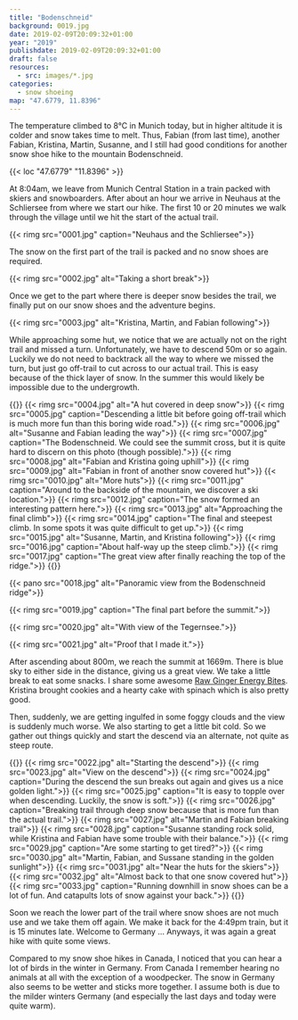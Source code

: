 ```yaml
---
title: "Bodenschneid"
background: 0019.jpg
date: 2019-02-09T20:09:32+01:00
year: "2019"
publishdate: 2019-02-09T20:09:32+01:00
draft: false
resources:
  - src: images/*.jpg
categories:
  - snow shoeing
map: "47.6779, 11.8396"
---
```


The temperature climbed to 8°C in Munich today, but in higher altitude it is
colder and snow takes time to melt. Thus, Fabian (from last time), another
Fabian, Kristina, Martin, Susanne, and I still had good conditions for
another snow shoe hike to the mountain Bodenschneid.

{{< loc "47.6779" "11.8396" >}}

At 8:04am, we leave from Munich Central Station in a train packed with skiers and
snowboarders. After about an hour we arrive in Neuhaus at the Schliersee from
where we start our hike. The first 10 or 20 minutes we walk through the
village until we hit the start of the actual trail.

{{< rimg src="0001.jpg" caption="Neuhaus and the Schliersee">}}

The snow on the first part of the trail is packed and no snow shoes are
required.

{{< rimg src="0002.jpg" alt="Taking a short break">}}

Once we get to the part where there is deeper snow besides the trail, we finally
put on our snow shoes and the adventure begins.

{{< rimg src="0003.jpg" alt="Kristina, Martin, and Fabian following">}}

While approaching some hut, we notice that we are actually not on the right
trail and missed a turn. Unfortunately, we have to descend 50m or so again.
Luckily we do not need to backtrack all the way to where we missed the turn, but
just go off-trail to cut across to our actual trail. This is easy because of the
thick layer of snow. In the summer this would likely be impossible due to the
undergrowth.

{{<gallery>}}
{{< rimg src="0004.jpg" alt="A hut covered in deep snow">}}
{{< rimg src="0005.jpg" caption="Descending a little bit before going off-trail which is much more fun than this boring wide road.">}}
{{< rimg src="0006.jpg" alt="Susanne and Fabian leading the way">}}
{{< rimg src="0007.jpg" caption="The Bodenschneid. We could see the summit cross, but it is quite hard to discern on this photo (though possible).">}}
{{< rimg src="0008.jpg" alt="Fabian and Kristina going uphill">}}
{{< rimg src="0009.jpg" alt="Fabian in front of another snow covered hut">}}
{{< rimg src="0010.jpg" alt="More huts">}}
{{< rimg src="0011.jpg" caption="Around to the backside of the mountain, we discover a ski location.">}}
{{< rimg src="0012.jpg" caption="The snow formed an interesting pattern here.">}}
{{< rimg src="0013.jpg" alt="Approaching the final climb">}}
{{< rimg src="0014.jpg" caption="The final and steepest climb. In some spots it was quite difficult to get up.">}}
{{< rimg src="0015.jpg" alt="Susanne, Martin, and Kristina following">}}
{{< rimg src="0016.jpg" caption="About half-way up the steep climb.">}}
{{< rimg src="0017.jpg" caption="The great view after finally reaching the top of the ridge.">}}
{{</gallery>}}

{{< pano src="0018.jpg" alt="Panoramic view from the Bodenschneid ridge">}}

{{< rimg src="0019.jpg" caption="The final part before the summit.">}}

{{< rimg src="0020.jpg" alt="With view of the Tegernsee.">}}

{{< rimg src="0021.jpg" alt="Proof that I made it.">}}

After ascending about 800m, we reach the summit at 1669m. There is blue sky to
either side in the distance, giving us a great view. We take a little break to
eat some snacks. I share some awesome [Raw Ginger Energy
Bites](http://www.onegreenplanet.org/vegan-recipe/raw-ginger-energy-bites/).
Kristina brought cookies and a hearty cake with spinach which is also pretty
good.

Then, suddenly, we are getting ingulfed in some foggy clouds and the view is
suddenly much worse. We also starting to get a little bit cold. So we gather out
things quickly and start the descend via an alternate, not quite as steep route.

{{<gallery>}}
{{< rimg src="0022.jpg" alt="Starting the descend">}}
{{< rimg src="0023.jpg" alt="View on the descend">}}
{{< rimg src="0024.jpg" caption="During the descend the sun breaks out again and gives us a nice golden light.">}}
{{< rimg src="0025.jpg" caption="It is easy to topple over when descending.  Luckily, the snow is soft.">}}
{{< rimg src="0026.jpg" caption="Breaking trail through deep snow because that is more fun than the actual trail.">}}
{{< rimg src="0027.jpg" alt="Martin and Fabian breaking trail">}}
{{< rimg src="0028.jpg" caption="Susanne standing rock solid, while Kristina and Fabian have some trouble with their balance.">}}
{{< rimg src="0029.jpg" caption="Are some starting to get tired?">}}
{{< rimg src="0030.jpg" alt="Martin, Fabian, and Sussane standing in the golden sunlight">}}
{{< rimg src="0031.jpg" alt="Near the huts for the skiers">}}
{{< rimg src="0032.jpg" alt="Almost back to that one snow covered hut">}}
{{< rimg src="0033.jpg" caption="Running downhill in snow shoes can be a lot of fun. And catapults lots of snow against your back.">}}
{{</gallery>}}

Soon we reach the lower part of the trail where snow shoes are not much use and
we take them off again. We make it back for the 4:49pm train, but it is 15
minutes late. Welcome to Germany ... Anyways, it was again a great hike with
quite some views.

Compared to my snow shoe hikes in Canada, I noticed that you can hear a lot of
birds in the winter in Germany. From Canada I remember hearing no animals at all
with the exception of a woodpecker. The snow in Germany also seems to be wetter
and sticks more together. I assume both is due to the milder winters Germany
(and especially the last days and today were quite warm).
